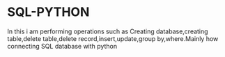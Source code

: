 # SQL-PYTHON
In this i am performing operations such as Creating database,creating table,delete table,delete record,insert,update,group by,where.Mainly how connecting SQL database with python
